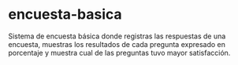 # encuesta-basica
Sistema de encuesta básica donde registras las respuestas de una encuesta, muestras los resultados de cada pregunta expresado en porcentaje y muestra cual de las preguntas tuvo mayor satisfacción.

